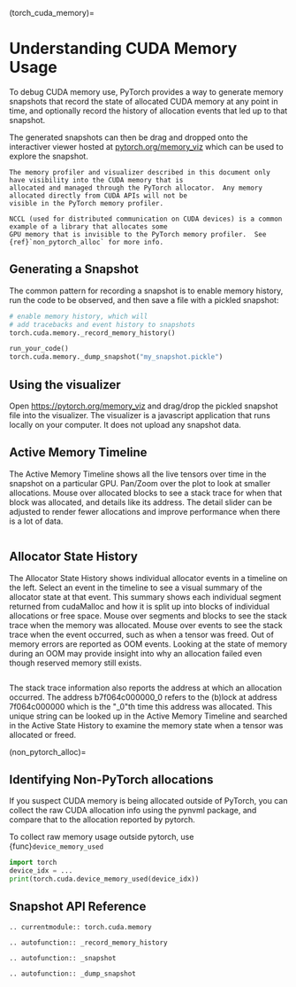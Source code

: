 (torch_cuda_memory)=

# Understanding CUDA Memory Usage

To debug CUDA memory use, PyTorch provides a way to generate memory snapshots that record the state of allocated CUDA memory
at any point in time, and optionally record the history of allocation events that led up to that snapshot.

The generated snapshots can then be drag and dropped onto the interactiver viewer hosted at [pytorch.org/memory_viz](https://pytorch.org/memory_viz) which
can be used to explore the snapshot.

```{note}
The memory profiler and visualizer described in this document only have visibility into the CUDA memory that is
allocated and managed through the PyTorch allocator.  Any memory allocated directly from CUDA APIs will not be
visible in the PyTorch memory profiler.

NCCL (used for distributed communication on CUDA devices) is a common example of a library that allocates some
GPU memory that is invisible to the PyTorch memory profiler.  See {ref}`non_pytorch_alloc` for more info.
```

## Generating a Snapshot

The common pattern for recording a snapshot is to enable memory history, run the code to be observed, and then save a file with a pickled snapshot:

```python
# enable memory history, which will
# add tracebacks and event history to snapshots
torch.cuda.memory._record_memory_history()

run_your_code()
torch.cuda.memory._dump_snapshot("my_snapshot.pickle")
```

## Using the visualizer

Open <https://pytorch.org/memory_viz> and drag/drop the pickled snapshot file into the visualizer.
The visualizer is a javascript application that runs locally on your computer. It does not upload any snapshot data.


## Active Memory Timeline

The Active Memory Timeline shows all the live tensors over time in the snapshot on a particular GPU. Pan/Zoom over the plot to look at smaller allocations.
Mouse over allocated blocks to see a stack trace for when that block was allocated, and details like its address. The detail slider can be adjusted to
render fewer allocations and improve performance when there is a lot of data.

```{image} _static/img/torch_cuda_memory/active_memory_timeline.png
```


## Allocator State History

The Allocator State History shows individual allocator events in a timeline on the left. Select an event in the timeline to see a visual summary of the
allocator state at that event. This summary shows each individual segment returned from cudaMalloc and how it is split up into blocks of individual allocations
or free space. Mouse over segments and blocks to see the stack trace when the memory was allocated. Mouse over events to see the stack trace when the event occurred,
such as when a tensor was freed. Out of memory errors are reported as OOM events. Looking at the state of memory during an OOM may provide insight into why
an allocation failed even though reserved memory still exists.

```{image} _static/img/torch_cuda_memory/allocator_state_history.png
```

The stack trace information also reports the address at which an allocation occurred.
The address b7f064c000000_0 refers to the (b)lock at address 7f064c000000 which is the "_0"th time this address was allocated.
This unique string can be looked up in the Active Memory Timeline and searched
in the Active State History to examine the memory state when a tensor was allocated or freed.

(non_pytorch_alloc)=
## Identifying Non-PyTorch allocations

If you suspect CUDA memory is being allocated outside of PyTorch, you can collect the raw CUDA allocation info using
the pynvml package, and compare that to the allocation reported by pytorch.


To collect raw memory usage outside pytorch, use {func}`device_memory_used`

```python
import torch
device_idx = ...
print(torch.cuda.device_memory_used(device_idx))
```

## Snapshot API Reference

```{eval-rst}
.. currentmodule:: torch.cuda.memory
```

```{eval-rst}
.. autofunction:: _record_memory_history
```

```{eval-rst}
.. autofunction:: _snapshot
```


```{eval-rst}
.. autofunction:: _dump_snapshot
```
